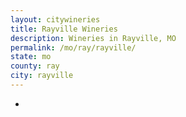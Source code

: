 ```yaml
---
layout: citywineries
title: Rayville Wineries
description: Wineries in Rayville, MO
permalink: /mo/ray/rayville/
state: mo
county: ray
city: rayville
---
```

-
